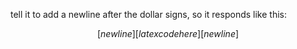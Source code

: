 tell it to add a newline after the dollar signs, so it responds like this:

$$[newline][latex code here][newline]$$
